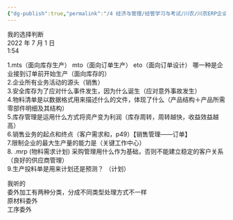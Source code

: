 ```yaml
---
{"dg-publish":true,"permalink":"/4 经济与管理/经管学习与考试/川农/川农ERP企业信息资源管理/我的选择判断/","title":"我的选择判断"}
---
```



我的选择判断  
2022 年 7 月 1 日  
1:54

1.mts（面向库存生产） mto（面向订单生产） eto（面向订单设计） 哪一种是企业接到订单前开始生产（面向库存的）  
2.企业所有业务活动的源头（销售）  
3.安全库存为了应对什么事件发生，因为什么诞生（应对意外事故发生）  
4.物料清单是以数据格式用来描述什么的文件，体现了什么（产品结构＋产品所需零部件明细及其结构）  
5.库存管理是运用什么方式将资产变为利润（库存周转，周转越快，收益效益越高）  
6.销售业务的起点和终点（客户需求和，p49）【销售管理——订单】  
7.限制企业的最大生产量的能力是（关键工作中心）  
8\. .mrp (物料需求计划) 采购管理用什么作为基础，否则不能建立稳定的客户关系（良好的供应商管理）  
9.生产投料单是用来计划还是预测？ （计划）

我听的  
委外加工有两种分类，分成不同类型处理方式不一样  
原材料委外  
工序委外